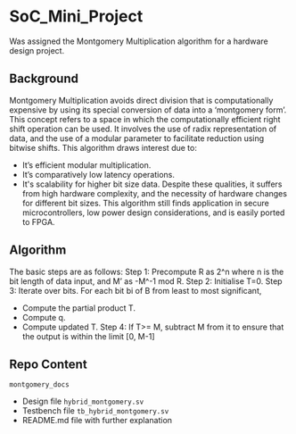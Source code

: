 # SoC_Mini_Project
Was assigned the Montgomery Multiplication algorithm for a hardware design project. 

## Background
Montgomery Multiplication avoids direct division that is computationally expensive by using its special conversion of data into a ‘montgomery form’. 
This concept refers to a space in which the computationally efficient right shift operation can be used.
It involves the use of radix representation of data, and the use of a modular parameter to facilitate reduction using bitwise shifts.
This algorithm draws interest due to:
- It’s efficient modular multiplication.
- It’s comparatively low latency operations.
- It's scalability for higher bit size data.
Despite these qualities, it suffers from high hardware complexity, and the necessity of hardware changes for different bit sizes.
This algorithm still finds application in secure microcontrollers, low power design considerations, and is easily ported to FPGA.

## Algorithm
The basic steps are as follows:
Step 1: Precompute R as 2^n where n is the bit length of data input, and M’ as -M^-1 mod R.
Step 2: Initialise T=0.
Step 3: Iterate over bits. For each bit bi of B from least to most significant,
* Compute the partial product T.
* Compute q.
* Compute updated T.
Step 4: If T>= M, subtract M from it to ensure that the output is within the limit [0, M-1]

## Repo Content
`montgomery_docs`
* Design file `hybrid_montgomery.sv`
* Testbench file `tb_hybrid_montgomery.sv`
* README.md file with further explanation

